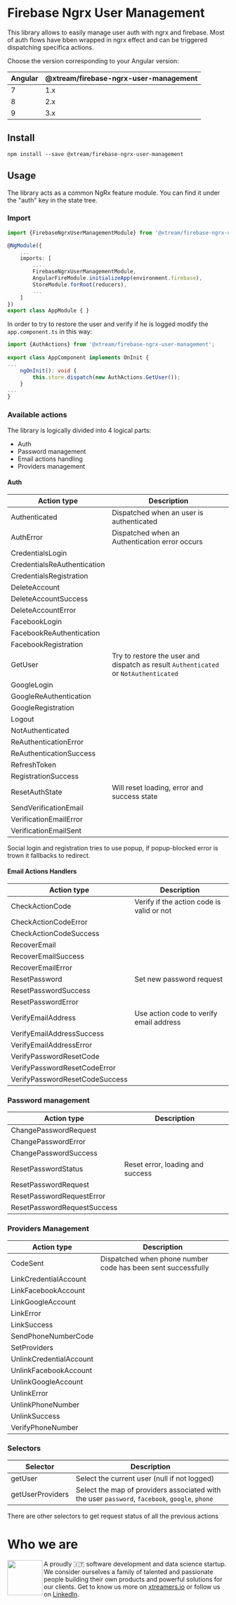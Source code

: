 # Firebase Ngrx User Management

This library allows to easily manage user auth with ngrx and firebase.
Most of auth flows have bben wrapped in ngrx effect and can be triggered dispatching specifica actions.

Choose the version corresponding to your Angular version:

| Angular |	@xtream/firebase-ngrx-user-management |
| ------------- | ------------- |
| 7 |	1.x |
| 8 |	2.x |
| 9 |	3.x |

## Install

`npm install --save @xtream/firebase-ngrx-user-management`
## Usage
The library acts as a common NgRx feature module. You can find it under the "auth" key in the state tree.

### Import

```ts
import {FirebaseNgrxUserManagementModule} from '@xtream/firebase-ngrx-user-management';

@NgModule({
    ...
    imports: [
        ...
        FirebaseNgrxUserManagementModule,
        AngularFireModule.initializeApp(environment.firebase),
        StoreModule.forRoot(reducers),
        ...
    ]
})
export class AppModule { }
```

In order to try to restore the user and verify if he is logged modify the `app.component.ts` in this way:

```ts
import {AuthActions} from '@xtream/firebase-ngrx-user-management';
 
export class AppComponent implements OnInit {
...
    ngOnInit(): void {
        this.store.dispatch(new AuthActions.GetUser());
    }
...
}
```

### Available actions

The library is logically divided into 4 logical parts:

* Auth
* Password management
* Email actions handling
* Providers management

#### Auth
| Action type | Description |
| ------ | ------ |
|Authenticated|Dispatched when an user is authenticated|
|AuthError|Dispatched when an Authentication error occurs|
|CredentialsLogin||
|CredentialsReAuthentication||
|CredentialsRegistration||
|DeleteAccount||
|DeleteAccountSuccess||
|DeleteAccountError||
|FacebookLogin||
|FacebookReAuthentication||
|FacebookRegistration||
|GetUser|Try to restore the user and dispatch as result `Authenticated` or `NotAuthenticated`|
|GoogleLogin||
|GoogleReAuthentication||
|GoogleRegistration||
|Logout||
|NotAuthenticated||
|ReAuthenticationError||
|ReAuthenticationSuccess||
|RefreshToken||
|RegistrationSuccess||
|ResetAuthState|Will reset loading, error and success state|
|SendVerificationEmail||
|VerificationEmailError||
|VerificationEmailSent||

Social login and registration tries to use popup, if popup-blocked error is trown it fallbacks to redirect.

#### Email Actions Handlers

| Action type | Description |
| ------ | ------ |
|CheckActionCode|Verify if the action code is valid or not|
|CheckActionCodeError||
|CheckActionCodeSuccess||
|RecoverEmail||
|RecoverEmailSuccess||
|RecoverEmailError||
|ResetPassword|Set new password request|
|ResetPasswordSuccess||
|ResetPasswordError||
|VerifyEmailAddress|Use action code to verify email address|
|VerifyEmailAddressSuccess||
|VerifyEmailAddressError||
|VerifyPasswordResetCode||
|VerifyPasswordResetCodeError||
|VerifyPasswordResetCodeSuccess||


### Password management
| Action type | Description |
| ------ | ------ |
|ChangePasswordRequest||
|ChangePasswordError||
|ChangePasswordSuccess||
|ResetPasswordStatus|Reset error, loading and success|
|ResetPasswordRequest||
|ResetPasswordRequestError||
|ResetPasswordRequestSuccess||

### Providers Management
| Action type | Description |
| ------ | ------ |
|CodeSent|Dispatched when phone number code has been sent successfully|
|LinkCredentialAccount||
|LinkFacebookAccount||
|LinkGoogleAccount||
|LinkError||
|LinkSuccess||
|SendPhoneNumberCode||
|SetProviders||
|UnlinkCredentialAccount||
|UnlinkFacebookAccount||
|UnlinkGoogleAccount||
|UnlinkError||
|UnlinkPhoneNumber||
|UnlinkSuccess||
|VerifyPhoneNumber||

### Selectors

|Selector| Description |
| ------ | ------ |
|getUser|Select the current user (null if not logged)|
|getUserProviders|Select the map of providers associated with the user `password`, `facebook`, `google`, `phone`|

There are other selectors to get request status of all the previous actions


# Who we are
<img align="left" width="80" height="80" src="https://avatars2.githubusercontent.com/u/38501645?s=450&u=1eb7348ca81f5cd27ce9c02e689f518d903852b1&v=4">
A proudly 🇮🇹 software development and data science startup.<br>We consider ourselves a family of talented and passionate people building their own products and powerful solutions for our clients. Get to know us more on <a target="_blank" href="https://xtreamers.io">xtreamers.io</a> or follow us on <a target="_blank" href="https://it.linkedin.com/company/xtream-srl">LinkedIn</a>.

